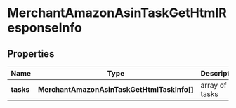 # MerchantAmazonAsinTaskGetHtmlResponseInfo

## Properties

| Name | Type | Description | Notes |
|------------ | ------------- | ------------- | -------------|
**tasks** | **MerchantAmazonAsinTaskGetHtmlTaskInfo[]** | array of tasks |[optional]|